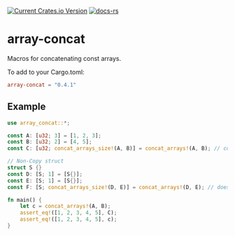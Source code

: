 [![Current Crates.io Version](https://img.shields.io/crates/v/array-concat.svg)](https://crates.io/crates/array-concat)
[![docs-rs](https://docs.rs/array-concat/badge.svg)](https://docs.rs/array-concat)

# array-concat

Macros for concatenating const arrays.

To add to your Cargo.toml:
```toml
array-concat = "0.4.1"
```

## Example
```rust
use array_concat::*;

const A: [u32; 3] = [1, 2, 3];
const B: [u32; 2] = [4, 5];
const C: [u32; concat_arrays_size!(A, B)] = concat_arrays!(A, B); // compiles

// Non-Copy struct
struct S {}
const D: [S; 1] = [S{}];
const E: [S; 1] = [S{}];
const F: [S; concat_arrays_size!(D, E)] = concat_arrays!(D, E); // doesn't compile

fn main() {
    let c = concat_arrays!(A, B);
    assert_eq!([1, 2, 3, 4, 5], C);
    assert_eq!([1, 2, 3, 4, 5], c);
}
```
